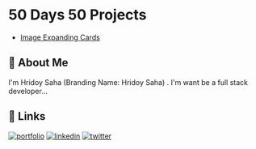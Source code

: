# 50 Days 50 Projects

- [Image Expanding Cards](https://github.com/Hridayshaha/50days50projects/tree/main/image-expanding-cards)

## 🚀 About Me

I'm Hridoy Saha (Branding Name: Hridoy Saha) . I'm want be a full stack developer...

## 🔗 Links

[![portfolio](https://img.shields.io/badge/my_portfolio-000?style=for-the-badge&logo=ko-fi&logoColor=white)](https://hridoysaha.com/)
[![linkedin](https://img.shields.io/badge/linkedin-0A66C2?style=for-the-badge&logo=linkedin&logoColor=white)](https://www.linkedin.com//in/hridayshaha/)
[![twitter](https://img.shields.io/badge/twitter-1DA1F2?style=for-the-badge&logo=twitter&logoColor=white)](https://twitter.com/shaha_hriday)

